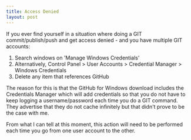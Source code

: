 ```yaml
---
title: Access Denied
layout: post
---
```


If you ever find yourself in a situation where doing a GIT commit/publish/push and get access
denied - and you have multiple GIT accounts:

1. Search windows on 'Manage Windows Credentials'
2. Alternatively, Control Panel > User Accounts > Credential Manager > Windows Credentials
3. Delete any item that references GitHub

The reason for this is that the GitHub for Windows download includes the Credentials Manager
which will add credentials so that you do not have to keep logging a username/password each time
you do a GIT command.  They advertise that they do not cache infinitely but that didn't prove to
be the case with me.

From what I can tell at this moment, this action will need to be performed each time you go from
one user account to the other.  
